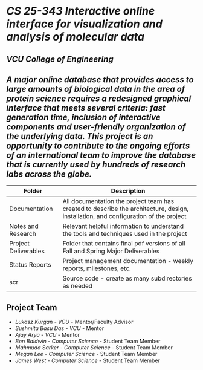 # *CS 25-343 Interactive online interface for visualization and analysis of molecular data*
## *VCU College of Engineering*

## *A major online database that provides access to large amounts of biological data in the area of protein science requires a redesigned graphical interface that meets several criteria: fast generation time, inclusion of interactive components and user-friendly organization of the underlying data. This project is an opportunity to contribute to the ongoing efforts of an international team to improve the database that is currently used by hundreds of research labs across the globe.*

| Folder | Description |
|---|---|
| Documentation |  All documentation the project team has created to describe the architecture, design, installation, and configuration of the project |
| Notes and Research | Relevant helpful information to understand the tools and techniques used in the project |
| Project Deliverables | Folder that contains final pdf versions of all Fall and Spring Major Deliverables |
| Status Reports | Project management documentation - weekly reports, milestones, etc. |
| scr | Source code - create as many subdirectories as needed |

## Project Team
- *Lukasz Kurgan*  - *VCU* - Mentor/Faculty Advisor
- *Sushmita Basu Das* - *VCU* - Mentor
- *Ajay Arya* - *VCU* - Mentor
- *Ben Baldwin* - *Computer Science* - Student Team Member
- *Mahmuda Sarker* - *Computer Science* - Student Team Member
- *Megan Lee* - *Computer Science* - Student Team Member
- *James West* - *Computer Science* - Student Team Member
